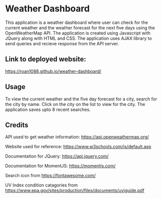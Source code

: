 # Weather Dashboard

This application is a weather dashboard where user can check for the current weather and the weather forecast for the next five days using the OpenWeatherMap API. The application is created using Javascript with JQuery along with HTML and CSS. The application uses AJAX library to send queries and recieve response from the API server. 

## Link to deployed website:

https://roan1088.github.io/weather-dashboard/

## Usage

To view the current weather and the five day forecast for a city, search for the city by name. Click on the city on the list to view for the city. The application saves upto 8 recent searches.

## Credits

API used to get weather information: https://api.openweathermap.org/

Website used for reference: https://www.w3schools.com/js/default.asp

Documentation for JQuery: https://api.jquery.com/

Documentation for MomentJS: https://momentjs.com/

Search icon from https://fontawesome.com/

UV Index condition catagories from https://www.epa.gov/sites/production/files/documents/uviguide.pdf